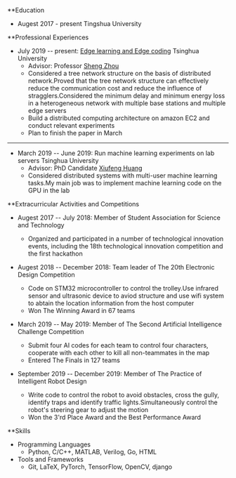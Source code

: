 **Education

* Augest 2017 - present Tingshua University 

**Professional Experiences

* July 2019 -- present: [Edge learning and Edge coding](http://network.ee.tsinghua.edu.cn/niulab/)  Tsinghua University
  * Advisor: Professor [Sheng Zhou](http://network.ee.tsinghua.edu.cn/shengzhou/)
  * Considered a tree network structure on the basis of distributed network.Proved that the tree network structure can effectively reduce the communication cost and reduce the influence of stragglers.Considered the minimum delay and minimum energy loss in a heterogeneous network with multiple base stations and multiple edge servers
  * Build a distributed computing architecture on amazon EC2 and conduct relevant experiments
  * Plan to finish the paper in March
***
* March 2019 -- June 2019: Run machine learning experiments on lab servers  Tsinghua University
  * Advisor: PhD Candidate [Xiufeng Huang](http://network.ee.tsinghua.edu.cn/niulab/?p=3649)
  * Considered distributed systems with multi-user machine learning tasks.My main job was to implement machine learning code on the GPU in the lab
  
**Extracurricular Activities and Competitions

* Augest 2017 -- July 2018: Member of Student Association for Science and Technology 
  * Organized and participated in a number of technological innovation events, including the 18th technological innovation competition and the first hackathon

* Augest 2018 -- December 2018: Team leader of The 20th Electronic Design Competition
  * Code on STM32 microcontroller to control the trolley.Use infrared sensor and ultrasonic device to aviod structure and use wifi system to abtain the location information from the host computer
  * Won The Winning Award in 67 teams
  
* March 2019 -- May 2019: Member of The Second Artificial Intelligence Challenge Competition
  * Submit four AI codes for each team to control four characters, cooperate with each other to kill all non-teammates in the map
  * Entered The Finals in 127 teams

* September 2019 -- December 2019: Member of The Practice of Intelligent Robot Design
  * Write code to control the robot to avoid obstacles, cross the gully, identify traps and identify traffic lights.Simultaneously control the robot's steering gear to adjust the motion
  * Won the 3'rd Place Award and the Best Performance Award

**Skills

* Programming Languages
  * Python, C/C++, MATLAB, Verilog, Go, HTML
* Tools and Frameworks
  *  Git, LaTeX, PyTorch, TensorFlow, OpenCV, django

